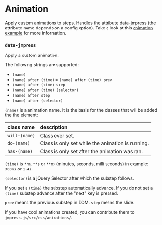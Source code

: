 # Animation

Apply custom animations to steps. Handles the attribute data-jmpress (the 
attribute name depends on a config option). Take a look at this 
[animation example](http://jmpressjs.github.com/jmpress.js/examples/animation/) for more information.

### `data-jmpress`

Apply a custom animation.

The following strings are supported:

* `(name)`
* `(name) after (time)` = `(name) after (time) prev`
* `(name) after (time) step`
* `(name) after (time) (selector)`
* `(name) after step`
* `(name) after (selector)`


`(name)` is a animation name. It is the basis for the classes that will be added the the element:

| class name    | description                                       |
| :------------ | :------------------------------------------------ |
| `will-(name)` | Class ever set.                                   |
| `do-(name)`   | Class is only set while the animation is running. |
| `has-(name)`  | Class is only set after the animation was ran.    |

`(time)` is `**m`, `**s` or `**ms` (minutes, seconds, milli seconds) in example: `300ms` or `1.4s`.

`(selector)` is a jQuery Selector after which the substep follows.

If you set a `(time)` the substep automatically advance. If you do not set a `(time)` substep advance 
after the "next" key is pressed.

`prev` means the previous substep in DOM. `step` means the slide.

If you have cool animations created, you can contribute them to `jmpress.js/src/css/animations/`.
